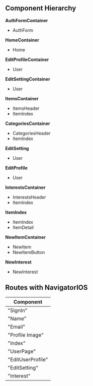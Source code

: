 
## Component Hierarchy

**AuthFormContainer**
 - AuthForm

**HomeContainer**
 - Home

**EditProfileContainer**
 - User

**EditSettingContainer**
 - User

**ItemsContainer**
 - ItemsHeader
 - ItemIndex

**CategoriesContainer**
 - CategoriesHeader
 - ItemIndex

**EditSetting**
  - User

**EditProfile**
  - User

**InterestsContainer**
 - InterestsHeader
 - ItemIndex

**ItemIndex**
 - ItemIndex
 - ItemDetail

**NewItemContainer**
 - NewItem
 - NewItemButton

**NewInterest**
 - NewInterest

## Routes with NavigatorIOS

| Component          |
|--------------------|
| "SignIn"           |
| "Name"             |
| "Email"            |
| "Profile Image"    |
| "Index"            |
| "UserPage"         |
| "EditUserProfile"  |
| "EditSetting"      |
| "Interest"         |
